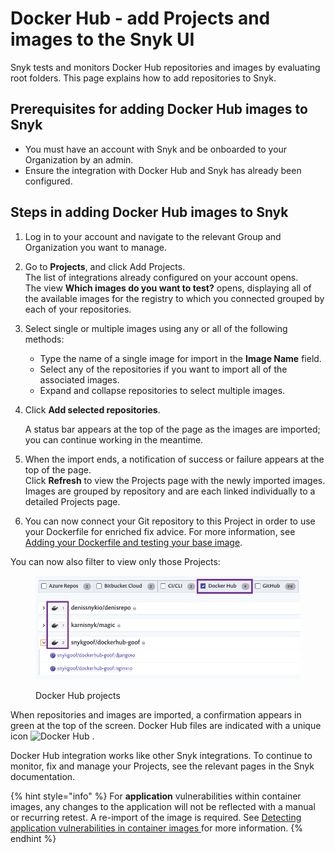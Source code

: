 # Docker Hub - add Projects and images to the Snyk UI

Snyk tests and monitors Docker Hub repositories and images by evaluating root folders. This page explains how to add repositories to Snyk.

## **Prerequisites for adding Docker Hub images to Snyk**

* You must have an account with Snyk and be onboarded to your Organization by an admin.
* Ensure the integration with Docker Hub and Snyk has already been configured.

## **Steps in adding Docker Hub images to Snyk**

1. Log in to your account and navigate to the relevant Group and Organization you want to manage.
2. Go to **Projects**, and click Add Projects.\
   The list of integrations already configured on your account opens.\
   The view **Which images do you want to test?** opens, displaying all of the available images for the registry to which you connected grouped by each of your repositories.
3. Select single or multiple images using any or all of the following methods:
   * Type the name of a single image for import in the **Image Name** field.
   * Select any of the repositories if you want to import all of the associated images.
   * Expand and collapse repositories to select multiple images.
4.  Click **Add selected repositories**.

    A status bar appears at the top of the page as the images are imported; you can continue working in the meantime.
5. When the import ends, a notification of success or failure appears at the top of the page.\
   Click **Refresh** to view the Projects page with the newly imported images.\
   Images are grouped by repository and are each linked individually to a detailed Projects page.
6. You can now connect your Git repository to this Project in order to use your Dockerfile for enriched fix advice. For more information, see [Adding your Dockerfile and testing your base image](../../../scan-applications/snyk-container/scan-your-dockerfile/adding-your-dockerfile-and-testing-your-base-image.md).

You can now also filter to view only those Projects:

<figure><img src="../../../.gitbook/assets/uuid-ce306bb8-1d6d-c895-bdb5-3a7cd551977b-en (1) (1) (1) (1) (1) (1) (1) (1) (8) (7).png" alt="Docker Hub projects"><figcaption><p>Docker Hub projects</p></figcaption></figure>

When repositories and images are imported, a confirmation appears in green at the top of the screen. Docker Hub files are indicated with a unique icon ![Docker Hub](../../../.gitbook/assets/docker-hub-logo.png) .

Docker Hub integration works like other Snyk integrations. To continue to monitor, fix and manage your Projects, see the relevant pages in the Snyk documentation.

{% hint style="info" %}
For **application** vulnerabilities within container images, any changes to the application will not be reflected with a manual or recurring retest. A re-import of the image is required. See [Detecting application vulnerabilities in container images ](../../../scan-applications/snyk-container/use-snyk-container/detecting-application-vulnerabilities-in-container-images.md)for more information.
{% endhint %}
